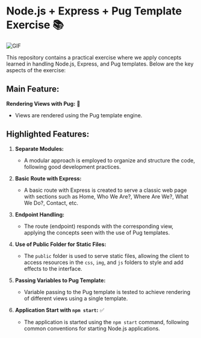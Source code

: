 # Node.js + Express + Pug Template Exercise 📚

![GIF](https://media.giphy.com/media/TdjQAgDIkRsYm1HUbt/giphy.gif)

This repository contains a practical exercise where we apply concepts learned in handling Node.js, Express, and Pug templates. Below are the key aspects of the exercise:

## Main Feature:

**Rendering Views with Pug:** 🐶

- Views are rendered using the Pug template engine.

## Highlighted Features:

1. **Separate Modules:**

   - A modular approach is employed to organize and structure the code, following good development practices.

2. **Basic Route with Express:**

   - A basic route with Express is created to serve a classic web page with sections such as Home, Who We Are?, Where Are We?, What We Do?, Contact, etc.

3. **Endpoint Handling:**

   - The route (endpoint) responds with the corresponding view, applying the concepts seen with the use of Pug templates.

4. **Use of Public Folder for Static Files:**

   - The `public` folder is used to serve static files, allowing the client to access resources in the `css`, `img`, and `js` folders to style and add effects to the interface.

5. **Passing Variables to Pug Template:**

   - Variable passing to the Pug template is tested to achieve rendering of different views using a single template.

6. **Application Start with `npm start`:** ✅
   - The application is started using the `npm start` command, following common conventions for starting Node.js applications.
